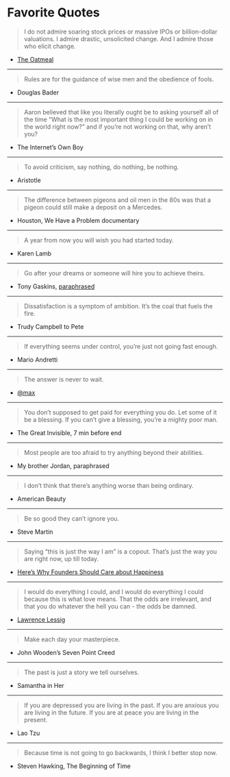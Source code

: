 # Favorite Quotes

> I do not admire soaring stock prices or massive IPOs or billion-dollar valuations. I admire drastic, unsolicited change. And I admire those who elicit change.

- [The Oatmeal](http://theoatmeal.com/comics/tesla_model_s)

***

> Rules are for the guidance of wise men and the obedience of fools.

- Douglas Bader

***

> Aaron believed that like you literally ought be to asking yourself all of the time “What is the most important thing I could be working on in the world right now?” and if you’re not working on that, why aren’t you?

- The Internet’s Own Boy

***

> To avoid criticism, say nothing, do nothing, be nothing.

- Aristotle

***

> The difference between pigeons and oil men in the 80s was that a pigeon could still make a deposit on a Mercedes.

- Houston, We Have a Problem documentary

***

> A year from now you will wish you had started today.

- Karen Lamb

***

> Go after your dreams or someone will hire you to achieve theirs.

- Tony Gaskins, [paraphrased](http://www.reddit.com/r/AskReddit/comments/1tqyzd/whats_the_most_inspiring_quote_you_know/)

***

> Dissatisfaction is a symptom of ambition. It’s the coal that fuels the fire.

- Trudy Campbell to Pete

***

> If everything seems under control, you’re just not going fast enough.

- Mario Andretti

***

> The answer is never to wait.

- [@max](https://twitter.com/max)

***

> You don’t supposed to get paid for everything you do. Let some of it be a blessing. If you can’t give a blessing, you’re a mighty poor man.

- The Great Invisible, 7 min before end

***

> Most people are too afraid to try anything beyond their abilities.

- My brother Jordan, paraphrased

***

> I don’t think that there’s anything worse than being ordinary.

- American Beauty

***

> Be so good they can’t ignore you.

- Steve Martin

***

> Saying “this is just the way I am” is a copout. That’s just the way you are right now, up till today.

- [Here’s Why Founders Should Care about Happiness](http://firstround.com/article/Heres-Why-Founders-Should-Care-about-Happiness)

***

> I would do everything I could, and I would do everything I could because this is what love means.  That the odds are irrelevant, and that you do whatever the hell you can - the odds be damned.

- [Lawrence Lessig](http://www.ted.com/talks/lawrence_lessig_we_the_people_and_the_republic_we_must_reclaim)

***

> Make each day your masterpiece.

- John Wooden’s Seven Point Creed

***

> The past is just a story we tell ourselves.

- Samantha in Her

***

> If you are depressed you are living in the past.
> If you are anxious you are living in the future.
> If you are at peace you are living in the present.

- Lao Tzu

***

> Because time is not going to go backwards, I think I better stop now.

- Steven Hawking, The Beginning of Time
